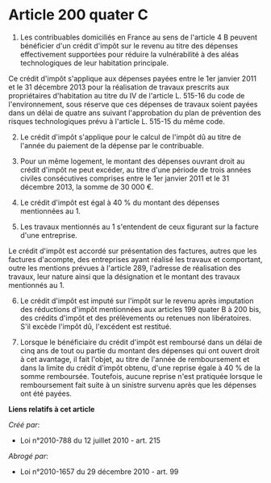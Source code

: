 # Article 200 quater C

1. Les contribuables domiciliés en France au sens de  l'article 4 B peuvent bénéficier d'un crédit d'impôt sur le revenu au
titre des dépenses effectivement supportées pour réduire la  vulnérabilité à des aléas technologiques de leur habitation
principale.

Ce crédit d'impôt s'applique aux dépenses  payées entre le 1er janvier 2011 et le 31 décembre 2013 pour la  réalisation de
travaux prescrits aux propriétaires d'habitation au titre  du IV de l'article L. 515-16 du code de l'environnement, sous
réserve que ces dépenses de travaux soient payées dans un délai de  quatre ans suivant l'approbation du plan de prévention
des risques  technologiques prévu à l'article L. 515-15 du même code.

2. Le crédit d'impôt s'applique pour le calcul  de l'impôt dû au titre de l'année du paiement de la dépense par le
contribuable.

3. Pour un même logement, le montant des  dépenses ouvrant droit au crédit d'impôt ne peut excéder, au titre d'une  période
de trois années civiles consécutives comprises entre le 1er  janvier 2011 et le 31 décembre 2013, la somme de 30 000 €.

4. Le crédit d'impôt est égal à 40 % du montant  des dépenses mentionnées au 1.

5. Les travaux mentionnés au 1 s'entendent de  ceux figurant sur la facture d'une entreprise.

Le crédit d'impôt est accordé sur présentation  des factures, autres que les factures d'acompte, des entreprises ayant
réalisé les travaux et comportant, outre les mentions prévues à  l'article 289, l'adresse de réalisation des travaux, leur
nature ainsi  que la désignation et le montant des travaux mentionnés au 1.

6. Le crédit d'impôt est imputé sur l'impôt sur  le revenu après imputation des réductions d'impôt mentionnées aux  articles
199 quater B à 200 bis, des crédits d'impôt et des prélèvements  ou retenues non libératoires. S'il excède l'impôt dû,
l'excédent est  restitué.

7. Lorsque le bénéficiaire du crédit d'impôt  est remboursé dans un délai de cinq ans de tout ou partie du montant des
dépenses qui ont ouvert droit à cet avantage, il fait l'objet, au titre  de l'année de remboursement et dans la limite du
crédit d'impôt obtenu,  d'une reprise égale à 40 % de la somme remboursée. Toutefois, aucune  reprise n'est pratiquée lorsque
le remboursement fait suite à un  sinistre survenu après que les dépenses ont été payées.

**Liens relatifs à cet article**

_Créé par_:

  - Loi n°2010-788 du 12 juillet 2010 - art. 215

_Abrogé par_:

  - Loi n°2010-1657 du 29 décembre 2010 - art. 99
